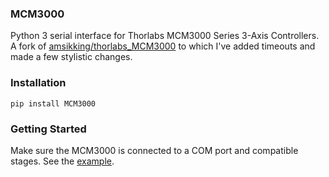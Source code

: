 ### MCM3000
Python 3 serial interface for Thorlabs MCM3000 Series 3-Axis Controllers. A fork of [amsikking/thorlabs_MCM3000](https://github.com/amsikking/thorlabs_MCM3000) to which I've added timeouts and made a few stylistic changes.

### Installation
`pip install MCM3000`

### Getting Started
Make sure the MCM3000 is connected to a COM port and compatible stages. See the [example](https://github.com/sstucker/MCM3000/blob/c8722ea3a8fefd9ec7b432705e2e3be2043909fb/MCM3000/MCM3000.py?plain=1#L231).

